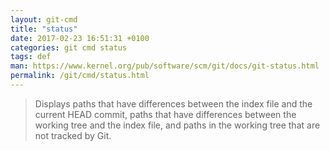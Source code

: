```yaml
---
layout: git-cmd
title: "status"
date: 2017-02-23 16:51:31 +0100
categories: git cmd status
tags: def
man: https://www.kernel.org/pub/software/scm/git/docs/git-status.html
permalink: /git/cmd/status.html
---
```


> Displays paths that have differences between the index file and the current HEAD commit, paths that have differences between the working tree and the index file, and paths in the working tree that are not tracked by Git.
